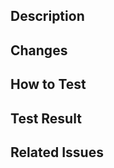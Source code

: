 ## Description

<!-- Please describe what this PR does and why it is needed -->

## Changes

<!-- Clearly list all changes made in this PR. -->
<!-- Example: -->
<!--
- [ ] Feature A implemented
- [ ] Bug B fixed
- [ ] Documentation updated
-->

## How to Test

<!-- Provide clear, step-by-step instructions on how to test the changes. -->
<!-- Example: -->
<!--
1. Run `npm run dev`
2. Access `http://localhost:9000/`
3. Verify that the new feature works as expected.
-->

## Test Result

<!-- Describe how the change was verified and the outcome. -->
<!-- Example: -->
<!--
- [ ] Manually tested
- [ ] Unit tested
- [ ] Integration tested

✅ **Functionality has been verified and works as expected.**
-->

## Related Issues

<!-- Link any related issues here. -->
<!-- Example: Fixes #123, Closes #456 -->
